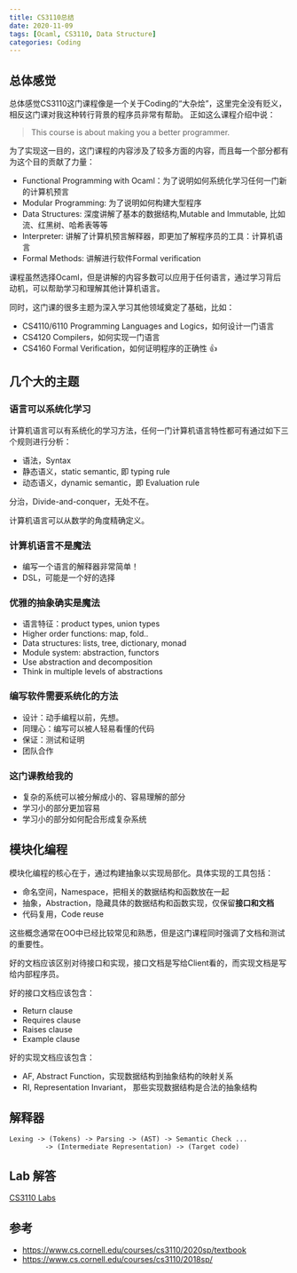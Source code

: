 ```yaml
---
title: CS3110总结
date: 2020-11-09
tags: [Ocaml, CS3110, Data Structure]
categories: Coding
---
```


## 总体感觉

总体感觉CS3110这门课程像是一个关于Coding的“大杂烩”，这里完全没有贬义，相反这门课对我这种转行背景的程序员非常有帮助。
正如这么课程介绍中说：

> This course is about making you a better programmer. 

为了实现这一目的，这门课程的内容涉及了较多方面的内容，而且每一个部分都有为这个目的贡献了力量：
- Functional Programming with Ocaml：为了说明如何系统化学习任何一门新的计算机预言
- Modular Programming: 为了说明如何构建大型程序
- Data Structures: 深度讲解了基本的数据结构,Mutable and Immutable, 比如流、红黑树、哈希表等等
- Interpreter: 讲解了计算机预言解释器，即更加了解程序员的工具：计算机语言
- Formal Methods: 讲解进行软件Formal verification

课程虽然选择Ocaml，但是讲解的内容多数可以应用于任何语言，通过学习背后动机，可以帮助学习和理解其他计算机语言。

同时，这门课的很多主题为深入学习其他领域奠定了基础，比如：
- CS4110/6110 Programming Languages and Logics，如何设计一门语言
- CS4120 Compilers，如何实现一门语言
- CS4160 Formal Verification，如何证明程序的正确性 :+1: 

## 几个大的主题
### 语言可以系统化学习
计算机语言可以有系统化的学习方法，任何一门计算机语言特性都可有通过如下三个规则进行分析：
- 语法，Syntax
- 静态语义，static semantic, 即 typing rule
- 动态语义，dynamic semantic，即 Evaluation rule

分治，Divide-and-conquer，无处不在。

计算机语言可以从数学的角度精确定义。

### 计算机语言不是魔法

- 编写一个语言的解释器非常简单！
- DSL，可能是一个好的选择

### 优雅的抽象确实是魔法

- 语言特征：product types, union types
- Higher order functions: map, fold..
- Data structures: lists, tree, dictionary, monad
- Module system: abstraction, functors
- Use abstraction and decomposition
- Think in multiple levels of abstractions

### 编写软件需要系统化的方法

- 设计：动手编程以前，先想。
- 同理心：编写可以被人轻易看懂的代码
- 保证：测试和证明
- 团队合作

### 这门课教给我的

- 复杂的系统可以被分解成小的、容易理解的部分
- 学习小的部分更加容易
- 学习小的部分如何配合形成复杂系统

## 模块化编程

模块化编程的核心在于，通过构建抽象以实现局部化。具体实现的工具包括：
- 命名空间，Namespace，把相关的数据结构和函数放在一起
- 抽象，Abstraction，隐藏具体的数据结构和函数实现，仅保留**接口和文档**
- 代码复用，Code reuse

这些概念通常在OO中已经比较常见和熟悉，但是这门课程同时强调了文档和测试的重要性。

好的文档应该区别对待接口和实现，接口文档是写给Client看的，而实现文档是写给内部程序员。

好的接口文档应该包含：
- Return clause
- Requires clause
- Raises clause
- Example clause

好的实现文档应该包含：

- AF, Abstract Function，实现数据结构到抽象结构的映射关系
- RI, Representation Invariant， 那些实现数据结构是合法的抽象结构

## 解释器

```
Lexing -> (Tokens) -> Parsing -> (AST) -> Semantic Check ...
         -> (Intermediate Representation) -> (Target code)
```

## Lab 解答

[CS3110 Labs](https://github.com/wangzhe3224/cs3110)

## 参考

- https://www.cs.cornell.edu/courses/cs3110/2020sp/textbook
- https://www.cs.cornell.edu/courses/cs3110/2018sp/
